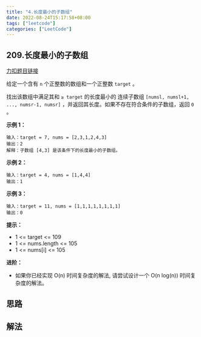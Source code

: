 ```yaml
---
title: "4.长度最小的子数组"
date: 2022-08-24T15:17:58+08:00
tags: ["leetcode"]
categories: ["LeetCode"]
---
```




## 209.长度最小的子数组

[力扣题目链接](https://leetcode.cn/problems/minimum-size-subarray-sum/)


给定一个含有 `n` 个正整数的数组和一个正整数 `target` 。

找出该数组中满足其和 `≥ target` 的长度最小的 连续子数组 `[numsl, numsl+1, ..., numsr-1, numsr]` ，并返回其长度。如果不存在符合条件的子数组，返回 `0` 。
 

**示例 1：**

    输入：target = 7, nums = [2,3,1,2,4,3]
    输出：2
    解释：子数组 [4,3] 是该条件下的长度最小的子数组。


**示例 2：**

    输入：target = 4, nums = [1,4,4]
    输出：1


**示例 3：**

    输入：target = 11, nums = [1,1,1,1,1,1,1,1]
    输出：0


**提示：**

* 1 <= target <= 109
* 1 <= nums.length <= 105
* 1 <= nums[i] <= 105


**进阶：**

* 如果你已经实现 O(n) 时间复杂度的解法, 请尝试设计一个 O(n log(n)) 时间复杂度的解法。



## 思路

## 解法

